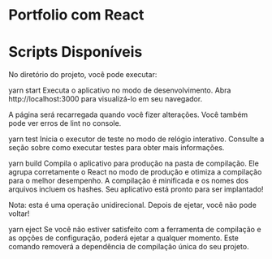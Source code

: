 # Portfolio com React

# Scripts Disponíveis

No diretório do projeto, você pode executar:

yarn start
Executa o aplicativo no modo de desenvolvimento.
Abra http://localhost:3000 para visualizá-lo em seu navegador.

A página será recarregada quando você fizer alterações.
Você também pode ver erros de lint no console.

yarn test
Inicia o executor de teste no modo de relógio interativo.
Consulte a seção sobre como executar testes para obter mais informações.

yarn build
Compila o aplicativo para produção na pasta de compilação.
Ele agrupa corretamente o React no modo de produção e otimiza a compilação para o melhor desempenho.
A compilação é minificada e os nomes dos arquivos incluem os hashes.
Seu aplicativo está pronto para ser implantado!

Nota: esta é uma operação unidirecional. Depois de ejetar, você não pode voltar!

yarn eject
Se você não estiver satisfeito com a ferramenta de compilação e as opções de configuração, poderá ejetar a qualquer momento.
Este comando removerá a dependência de compilação única do seu projeto.
